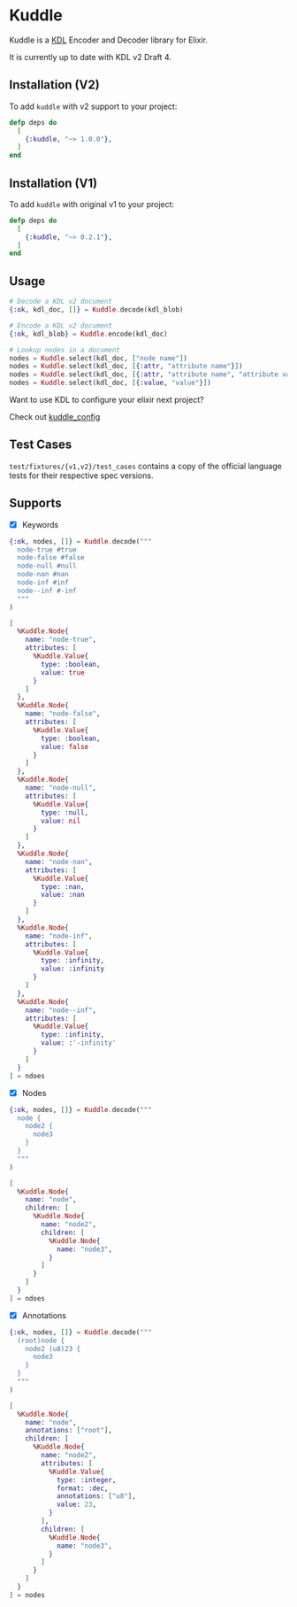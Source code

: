 # Kuddle

Kuddle is a [KDL](https://github.com/kdl-org/kdl) Encoder and Decoder library for Elixir.

It is currently up to date with KDL v2 Draft 4.

## Installation (V2)

To add `kuddle` with v2 support to your project:

```elixir
defp deps do
  [
    {:kuddle, "~> 1.0.0"},
  ]
end
```

## Installation (V1)

To add `kuddle` with original v1 to your project:

```elixir
defp deps do
  [
    {:kuddle, "~> 0.2.1"},
  ]
end
```

## Usage

```elixir
# Decode a KDL v2 document
{:ok, kdl_doc, []} = Kuddle.decode(kdl_blob)

# Encode a KDL v2 document
{:ok, kdl_blob} = Kuddle.encode(kdl_doc)

# Lookup nodes in a document
nodes = Kuddle.select(kdl_doc, ["node name"])
nodes = Kuddle.select(kdl_doc, [{:attr, "attribute name"}])
nodes = Kuddle.select(kdl_doc, [{:attr, "attribute name", "attribute value"}])
nodes = Kuddle.select(kdl_doc, [{:value, "value"}])
```

Want to use KDL to configure your elixir next project?

Check out [kuddle_config](https://github.com/IceDragon200/kuddle_config)

## Test Cases

`test/fixtures/{v1,v2}/test_cases` contains a copy of the official language tests for their respective spec versions.

## Supports

* [x] Keywords

```elixir
{:ok, nodes, []} = Kuddle.decode("""
  node-true #true
  node-false #false
  node-null #null
  node-nan #nan
  node-inf #inf
  node--inf #-inf
  """
)

[
  %Kuddle.Node{
    name: "node-true",
    attributes: [
      %Kuddle.Value{
        type: :boolean,
        value: true
      }
    ]
  },
  %Kuddle.Node{
    name: "node-false",
    attributes: [
      %Kuddle.Value{
        type: :boolean,
        value: false
      }
    ]
  },
  %Kuddle.Node{
    name: "node-null",
    attributes: [
      %Kuddle.Value{
        type: :null,
        value: nil
      }
    ]
  },
  %Kuddle.Node{
    name: "node-nan",
    attributes: [
      %Kuddle.Value{
        type: :nan,
        value: :nan
      }
    ]
  },
  %Kuddle.Node{
    name: "node-inf",
    attributes: [
      %Kuddle.Value{
        type: :infinity,
        value: :infinity
      }
    ]
  },
  %Kuddle.Node{
    name: "node--inf",
    attributes: [
      %Kuddle.Value{
        type: :infinity,
        value: :'-infinity'
      }
    ]
  }
] = ndoes
```

* [x] Nodes

```elixir
{:ok, nodes, []} = Kuddle.decode("""
  node {
    node2 {
      node3
    }
  }
  """
)

[
  %Kuddle.Node{
    name: "node",
    children: [
      %Kuddle.Node{
        name: "node2",
        children: [
          %Kuddle.Node{
            name: "node3",
          }
        ]
      }
    ]
  }
] = ndoes
```

* [x] Annotations

```elixir
{:ok, nodes, []} = Kuddle.decode("""
  (root)node {
    node2 (u8)23 {
      node3
    }
  }
  """
)

[
  %Kuddle.Node{
    name: "node",
    annotations: ["root"],
    children: [
      %Kuddle.Node{
        name: "node2",
        attributes: [
          %Kuddle.Value{
            type: :integer,
            format: :dec,
            annotations: ["u8"],
            value: 23,
          }
        ],
        children: [
          %Kuddle.Node{
            name: "node3",
          }
        ]
      }
    ]
  }
] = nodes
```
